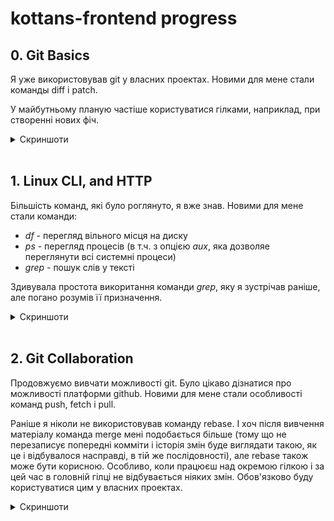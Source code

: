 # kottans-frontend progress

## 0. Git Basics

Я уже використовував git у власних проектах. Новими для мене стали команды diff і patch.

У майбутньому планую частіше користуватися гілками, наприклад, при створенні нових фіч.

<details>
  <summary>Скриншоти</summary>
  
  ![Основи: Introduction Sequence](/git/git1.png "Скриншот 1")
  ![Віддалені репозиторії: Push & Pull](/git/git2.png "Скриншот 2")
</details>
<br>

## 1. Linux CLI, and HTTP

Більшість команд, які було роглянуто, я вже знав. Новими для мене стали команди:

- _df_ - перегляд вільного місця на диску
- _ps_ - перегляд процесів (в т.ч. з опцією _aux_, яка дозволяе переглянути всі системні процеси)
- _grep_ - пошук слів у тексті

Здивувала простота викоритання команди _grep_, яку я зустрічав раніше, але погано розумів її призначення.

<details>
  <summary>Скриншоти</summary>
  
  ![Тест 1](/task_linux_cli/linux1.png "Тест 1")
  ![Тест 2](/task_linux_cli/linux2.png "Тест 2")
  ![Тест 3](/task_linux_cli/linux3.png "Тест 3")
  ![Тест 4](/task_linux_cli/linux4.png "Тест 4")
</details>
<br>

## 2. Git Collaboration

Продовжуємо вивчати можливості git. Було цікаво дізнатися про можливості платформи github. Новими для мене стали особливості команд push, fetch і pull.

Раніше я ніколи не використовував команду rebase. І хоч після вивчення матеріалу команда merge мені подобається більше (тому що не перезаписує попередні комміти і історія змін буде виглядати такою, як це і відбувалося насправді, в тій же послідовності), але rebase також може бути корисною. Особливо, коли працюєш над окремою гілкою і за цей час в головній гілці не відбувається ніяких змін. Обов'язково буду користуватися цим у власних проектах.

<details>
  <summary>Скриншоти</summary>

![Тиждень 3](/task_git_collaboration/coursera1.png)
![Тиждень 4](/task_git_collaboration/coursera2.png)
![Практика 1](/task_git_collaboration/learngitbranching1.png "Практика 1")
![Практика 2](/task_git_collaboration/learngitbranching2.png "Практика 2")

</details>
<br>
